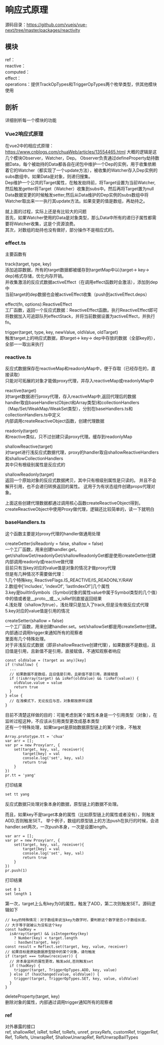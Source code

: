 # 响应式原理
源码目录：https://github.com/vuejs/vue-next/tree/master/packages/reactivity  

## 模块
ref：   
reactive：  
computed：  
effect：  
operations：提供TrackOpTypes和TriggerOpTypes两个枚举类型，供其他模块使用

## 剖析
详细剖析每一个模块的功能  

### Vue2响应式原理
在vue2中的相应式原理：https://www.cnblogs.com/chuaWeb/articles/13554465.html
大概的逻辑是这几个模块Observer，Watcher，Dep。
Observer负责通过defineProperty劫持数据Data，每个被劫持的Data都各自在闭包中维护一个Dep的实例，用于收集依赖着它的Watcher（都实现了一个update方法），被收集的Watcher存入Dep实例的subs数组中。如果Data是对象，则递归搜集。  
Dep维护一个公共的Target属性，在触发劫持前，将Target设置为当前Watcher, 然后触发getter将Target（Watcher）收集到subs中。然后再将Target置为null  
Data数据变更的时候触发setter,然后从Data维护的Dep实例的subs数组中将Watcher取出来一一执行其update方法。如果变更的值是数组，再劫持之。  

就上面的过程，实际上还是有比较大的问题  
首先，如果Watcher使用的Data是对象类型，那么Data中所有的递归子属性都需要将Watcher收集，这是个资源浪费。  
其次，对数组的劫持也没有做好，部分操作不是相应式的。  


### effect.ts  
主要函数有  
  
track(target, type, key)  
添加追踪数据，所有的target数据都被缓存到targetMap中以{target-> key-> dep}格式存储，优化内存开销。  
并收集激活的反应式数据activeEffect（在调用effect函数时会激活），添加到dep中  
当前target的dep数据也会被activeEffect收集（push到activeEffect.deps）
  
effect(fn, options):ReactiveEffect   
工厂函数，返回一个反应式数据：ReactiveEffect函数。执行ReactiveEffect即可将数据加入可追踪队列effectStack，并将当前数据设置为activeEffect，并执行fn。  
      
trigger(target, type, key, newValue, oldValue, oldTarget)      
触发target上的响应式数据，即target-> key-> dep中存放的数据（全部key的），全部一一取出来执行  


### reactive.ts 
反应式数据保存在reactiveMap和readonlyMap中，便于存取（已经存在的，直接读取）  
只能对可拓展的对象才能做proxy代理，并存入reactiveMap或readonlyMap中  
  
reactive(target)    
对target数据进行proxy代理，存入reactiveMap中,返回代理后的数据  
handler取自baseHandlers(Object和Array类型)和collectionHandlers（Map/Set/WeakMap/WeakSet类型），分别在baseHandlers.ts和collectionHandlers.ts中定义  
内部调用createReactiveObject函数，创建代理数据  

readonly(target)  
和reactive类似，只不过创建只读proxy代理。缓存到readonlyMap  
  
shallowReactive(target)  
对target进行浅反应式数据代理，proxy的handler取自shallowReactiveHandlers和shallowCollectionHandlers  
其中只有根级别属性是反应式的

shallowReadonly(target)   
返回一个原始对象的反应式数据拷贝，其中只有根级别属性是只读的。
并且不会解开引用，也不会递归转换返回的属性。
这用于为有状态组件创建props代理对象。
   
上面这些创建代理数据都通过调用核心函数createReactiveObject得到，createReactiveObject中使用Proxy做代理，逻辑还比较简单的，读一下就明白  
   

### baseHandlers.ts  
这个函数主要是对proxy代理的handler做通用处理  
  
createGetter(isReadonly = false, shallow = false)  
一个工厂函数，用来创建handler.get。get/shallowGet/readonlyGet/shallowReadonlyGet都是使用createGetter创建  
内部调用readonly或reactive做代理  
目前只有当key对应的value值是对象的情况才做proxy代理  
但是有几种情况不需要做代理：  
1.几个特殊key,  ReactiveFlags.IS_REACTIVE/IS_READONLY/RAW   
2.数组中['includes', 'indexOf', 'lastIndexOf']几个属性  
3.key是builtInSymbols（Symbol对象的属性value中属于Symbol类型的几个值）中的值或者是__proto__或__v_isRef则直接返回结果  
4.浅处理（shallow为true），浅处理只是加入了track,但是没有做反应式代理  
5.key对应的value值是引用的情况  


createSetter(shallow = false)  
一个工厂函数，用来创建handler.set。set/shallowSet都是用createSetter创建。内部通过调用trigger来通知所有的观察者  
里面有几个特殊处理。  
对于非浅反应式数据（即非shallowReactive创建代理），如果数据不是数组，且旧值是引用，且新值不是引用，直接赋值，不通知观察者响应  
```
const oldValue = (target as any)[key]
if (!shallow) {
  ...
  // 如果数据不是数组，且旧值是引用，且新值不是引用，直接赋值
  if (!isArray(target) && isRef(oldValue) && !isRef(value)) {
    oldValue.value = value
    return true
  }
} else {
  // 在浅模式下，无论反应与否，对象都按原样设置
}
```
目前不清楚这样做的目的：可能考虑到某个属性本身是一个引用类型（对象），在监听过程这种，不应该从引用类型更改成基本类型  
还有一个特殊处理，如果target是原始数据原型链上的某个对象，不触发  
```
Array.prototype.tt = 'chua'
var arr = [];
var pr = new Proxy(arr, {
    set(target, key, val, receiver){
        target[key] = val
        console.log('set', key, val)
        return true
    }
})
pr.tt = 'yang'
```
打印结果  
```
set tt yang
```
反应式数据只处理对象本身的数据，原型链上的数据不处理。  

而且，如果key不是target本身的属性（比如原型链上的属性或者没有），则触发ADD,否则触发SET。
举个例子，数组的原型链上的方法push在执行的时候，会进handler.set两次，一次push本身，一次是设置length。
```
var arr = [];
var pr = new Proxy(arr, {
    set(target, key, val, receiver){
        target[key] = val
        console.log('set', key, val)
        return true
    }
})
pr.push(1)
```
打印结果  
```
set 0 1
set length 1
```
第一次，target上么有key为0的属性，触发了ADD，第二次则触发SET。源码逻辑如下  
``` 
// key的特殊情况：对于数组来说当key为数字时，要判断这个数字是否小于数组长度，
// 大于等于就被认为没有这个key
const hadKey =
  isArray(target) && isIntegerKey(key)
    ? Number(key) < target.length
    : hasOwn(target, key)
const result = Reflect.set(target, key, value, receiver)
// 如果目标是原始数据原型链中的某个对象，请勿触发
if (target === toRaw(receiver)) {
  // 非本身监听的属性更改，触发add,否则触发set
  if (!hadKey) {
    trigger(target, TriggerOpTypes.ADD, key, value)
  } else if (hasChanged(value, oldValue)) {
    trigger(target, TriggerOpTypes.SET, key, value, oldValue)
  }
}
```
  
deleteProperty(target, key)   
删除对象的属性，内部通过调用trigger通知所有的观察者



### ref
对外暴露的接口  
  ref,
  shallowRef,
  isRef,
  toRef,
  toRefs,
  unref,
  proxyRefs,
  customRef,
  triggerRef,
  Ref,
  ToRefs,
  UnwrapRef,
  ShallowUnwrapRef,
  RefUnwrapBailTypes  
